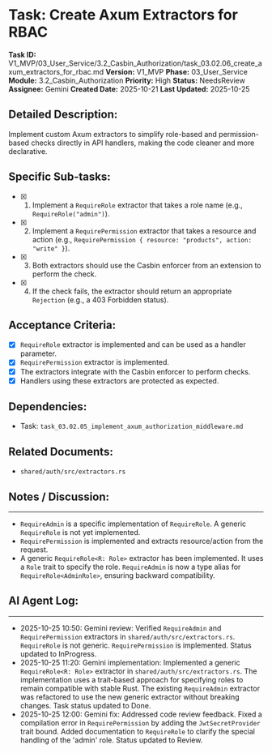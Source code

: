 # Task: Create Axum Extractors for RBAC

**Task ID:** V1_MVP/03_User_Service/3.2_Casbin_Authorization/task_03.02.06_create_axum_extractors_for_rbac.md
**Version:** V1_MVP
**Phase:** 03_User_Service
**Module:** 3.2_Casbin_Authorization
**Priority:** High
**Status:** NeedsReview
**Assignee:** Gemini
**Created Date:** 2025-10-21
**Last Updated:** 2025-10-25

## Detailed Description:
Implement custom Axum extractors to simplify role-based and permission-based checks directly in API handlers, making the code cleaner and more declarative.

## Specific Sub-tasks:
- [x] 1. Implement a `RequireRole` extractor that takes a role name (e.g., `RequireRole("admin")`).
- [x] 2. Implement a `RequirePermission` extractor that takes a resource and action (e.g., `RequirePermission { resource: "products", action: "write" }`).
- [x] 3. Both extractors should use the Casbin enforcer from an extension to perform the check.
- [x] 4. If the check fails, the extractor should return an appropriate `Rejection` (e.g., a 403 Forbidden status).

## Acceptance Criteria:
- [x] `RequireRole` extractor is implemented and can be used as a handler parameter.
- [x] `RequirePermission` extractor is implemented.
- [x] The extractors integrate with the Casbin enforcer to perform checks.
- [x] Handlers using these extractors are protected as expected.

## Dependencies:
*   Task: `task_03.02.05_implement_axum_authorization_middleware.md`

## Related Documents:
*   `shared/auth/src/extractors.rs`

## Notes / Discussion:
---
*   `RequireAdmin` is a specific implementation of `RequireRole`. A generic `RequireRole` is not yet implemented.
*   `RequirePermission` is implemented and extracts resource/action from the request.
*   A generic `RequireRole<R: Role>` extractor has been implemented. It uses a `Role` trait to specify the role. `RequireAdmin` is now a type alias for `RequireRole<AdminRole>`, ensuring backward compatibility.

## AI Agent Log:
---
* 2025-10-25 10:50: Gemini review: Verified `RequireAdmin` and `RequirePermission` extractors in `shared/auth/src/extractors.rs`. `RequireRole` is not generic. `RequirePermission` is implemented. Status updated to InProgress.
* 2025-10-25 11:20: Gemini implementation: Implemented a generic `RequireRole<R: Role>` extractor in `shared/auth/src/extractors.rs`. The implementation uses a trait-based approach for specifying roles to remain compatible with stable Rust. The existing `RequireAdmin` extractor was refactored to use the new generic extractor without breaking changes. Task status updated to Done.
* 2025-10-25 12:00: Gemini fix: Addressed code review feedback. Fixed a compilation error in `RequirePermission` by adding the `JwtSecretProvider` trait bound. Added documentation to `RequireRole` to clarify the special handling of the 'admin' role. Status updated to Review.
